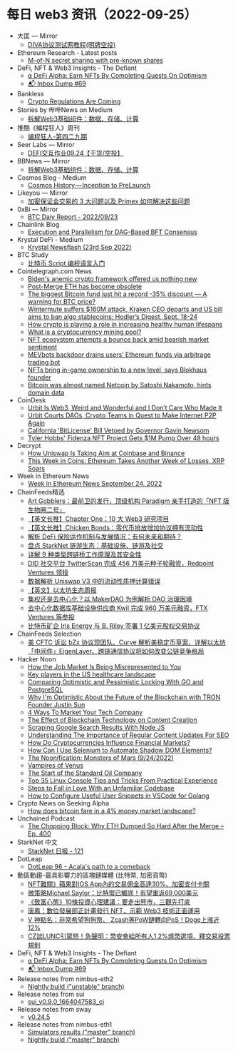 # 每日 web3 资讯（2022-09-25）

- 大匡 — Mirror
  - [DIVA协议测试网教程(明牌空投)](https://mirror.xyz/0xD449B78c59dFf379b0A27Af50e81f00875b03381/vf4K8I5tLfMLZpzYAkgxxrMPg35lRAEeJgl9Pqfehd4)
- Ethereum Research - Latest posts
  - [M-of-N secret sharing with pre-known shares](https://ethresear.ch/t/m-of-n-secret-sharing-with-pre-known-shares/10074/10)
- DeFi, NFT & Web3 Insights - The Defiant
  - [⍺ DeFi Alpha: Earn NFTs By Completing Quests On Optimism](https://newsletter.thedefiant.io/p/defi-alpha-earn-nfts-by-completing)
  - [📬 Inbox Dump #69](https://newsletter.thedefiant.io/p/inbox-dump-69)
- Bankless
  - [Crypto Regulations Are Coming](https://newsletter.banklesshq.com/p/crypto-regulations-are-coming)
- Stories by 哔哔News on Medium
  - [拆解Web3基础组件：数据、存储、计算](https://medium.com/@bitalkforu/%E6%8B%86%E8%A7%A3web3%E5%9F%BA%E7%A1%80%E7%BB%84%E4%BB%B6-%E6%95%B0%E6%8D%AE-%E5%AD%98%E5%82%A8-%E8%AE%A1%E7%AE%97-151228aaf4a7?source=rss-d81aafc2c47b------2)
- 推酷《编程狂人》周刊
  - [编程狂人-第四二九期](https://www.tuicool.com/mags/632edd3fd1b3a770c85ebfe6)
- Seer Labs — Mirror
  - [DEFI交互作业09.24【干货/空投】](https://mirror.xyz/seerlabs.eth/IKAk0Xos-2DDQiryNNrcYUwAnAWegJCXc8gj_arPTT4)
- BBNews — Mirror
  - [拆解Web3基础组件：数据、存储、计算](https://mirror.xyz/0x21955b6635b67B19Ee0472b8a4Ac4E1d89521cbe/P4Uaj6E_Io2SqjRBl21fClrJhLwk2JoM1PbQnTB8Zh0)
- Cosmos Blog - Medium
  - [Cosmos History — Inception to PreLaunch](https://blog.cosmos.network/cosmos-history-inception-to-prelaunch-b05bcb6a4b2b?source=rss----6c5d35b77e13---4)
- Likeyou — Mirror
  - [加密保证金交易的 3 大问题以及 Primex 如何解决这些问题](https://mirror.xyz/0x4C826F7bb59864659505eb9E40bA206A18bbf7DF/LwqE92HDMNfcv5v3EtMPHeEyWtnSPjv2mf5WgUZV-Fg)
- 0xBi — Mirror
  - [BTC Daiy Report - 2022/09/23](https://mirror.xyz/0xbi.eth/acP5Pao40o99k8YUr-okJL1KqMhwdqRXWEajBqaDjcQ)
- Chainlink Blog
  - [Execution and Parallelism for DAG-Based BFT Consensus](https://blog.chain.link/execution-and-parallelism-for-dag-based-bft-consensus/)
- Krystal DeFi - Medium
  - [Krystal Newsflash (23rd Sep 2022)](https://blog.krystal.app/krystal-newsflash-23rd-sep-2022-5f0c4d1fc3ec?source=rss----c50893e2a0ed---4)
- BTC Study
  - [比特币 Script 编程语言入门](https://www.btcstudy.org/2022/09/24/script-a-mini-programming-language-by-Greg-Walker/)
- Cointelegraph.com News
  - [Biden's anemic crypto framework offered us nothing new](https://cointelegraph.com/news/biden-s-anemic-crypto-framework-isn-t-what-we-need)
  - [Post-Merge ETH has become obsolete](https://cointelegraph.com/news/why-post-merge-ethereum-has-become-obsolete)
  - [The biggest Bitcoin fund just hit a record -35% discount — A warning for BTC price?](https://cointelegraph.com/news/the-biggest-bitcoin-fund-just-hit-a-record-35-discount-a-warning-for-btc-price)
  - [Wintermute suffers $160M attack, Kraken CEO departs and US bill aims to ban algo stablecoins: Hodler’s Digest, Sept. 18-24](https://cointelegraph.com/magazine/2022/09/24/wintermute-suffers-160m-attack-kraken-ceo-departs-and-us-bill-aims-to-ban-algo-stablecoins-hodlers-digest-sept-18-24)
  - [How crypto is playing a role in increasing healthy human lifespans](https://cointelegraph.com/news/how-crypto-is-playing-a-role-in-increasing-healthy-human-lifespans)
  - [What is a cryptocurrency mining pool?](https://cointelegraph.com/news/what-is-a-cryptocurrency-mining-pool)
  - [NFT ecosystem attempts a bounce back amid bearish market sentiment](https://cointelegraph.com/news/nft-ecosystem-attempts-a-bounce-back-amid-bearish-market-sentiment)
  - [MEVbots backdoor drains users’ Ethereum funds via arbitrage trading bot](https://cointelegraph.com/news/mevbots-backdoor-drains-users-ethereum-funds-via-arbitrage-trading-bot)
  - [NFTs bring in-game ownership to a new level, says Blokhaus founder](https://cointelegraph.com/news/nfts-bring-in-game-ownership-to-a-new-level-says-blokhaus-founder)
  - [Bitcoin was almost named Netcoin by Satoshi Nakamoto, hints domain data](https://cointelegraph.com/news/bitcoin-was-almost-named-netcoin-by-satoshi-nakamoto-hints-domain-data)
- CoinDesk
  - [Urbit Is Web3, Weird and Wonderful and I Don’t Care Who Made It](https://www.coindesk.com/layer2/2022/09/24/urbit-is-web3-weird-and-wonderful-and-i-dont-care-who-made-it/?utm_medium=referral&utm_source=rss&utm_campaign=headlines)
  - [Urbit Courts DAOs, Crypto Teams in Quest to Make Internet P2P Again](https://www.coindesk.com/layer2/2022/09/24/urbit-courts-daos-crypto-teams-in-push-to-make-internet-p2p-again/?utm_medium=referral&utm_source=rss&utm_campaign=headlines)
  - [California 'BitLicense' Bill Vetoed by Governor Gavin Newsom](https://www.coindesk.com/policy/2022/09/24/california-bitlicense-bill-vetoed-by-governor-gavin-newsom/?utm_medium=referral&utm_source=rss&utm_campaign=headlines)
  - [Tyler Hobbs' Fidenza NFT Project Gets $1M Pump Over 48 hours](https://www.coindesk.com/business/2022/09/24/tyler-hobbs-fidenza-nft-project-gets-1m-pump-over-48-hours/?utm_medium=referral&utm_source=rss&utm_campaign=headlines)
- Decrypt
  - [How Uniswap Is Taking Aim at Coinbase and Binance](https://decrypt.co/110432/how-uniswap-is-taking-aim-at-coinbase-and-binance)
  - [This Week in Coins: Ethereum Takes Another Week of Losses, XRP Soars](https://decrypt.co/110431/this-week-in-coins-ethereum-takes-another-week-of-losses-xrp-soars)
- Week in Ethereum News
  - [Week in Ethereum News  September 24, 2022](https://weekinethereumnews.com/week-in-ethereum-news-september-24-2022/)
- ChainFeeds精选
  - [Art Gobblers：最前卫的发行，顶级机构 Paradigm 亲手打造的「NFT 版生物圈二号」](https://www.theblockbeats.info/news/31932)
  - [【英文长推】Chapter One：10 大 Web3 研究项目](https://twitter.com/yb_effect/status/1573365195153428482)
  - [【英文长推】Chicken Bonds：零代币排放增加协议拥有流动性](https://twitter.com/TheDeFinvestor/status/1573370057513574403)
  - [解析 DeFi 保险运作机制与发展情况：有何未来和期待？](https://mp.weixin.qq.com/s/JDVC8yIkDA2ReaaVGysoMQ)
  - [盘点 StarkNet 链游生态：基础设施、链游及社交](https://mp.weixin.qq.com/s/bzHMXrtTLsvciiUEEMoqzQ)
  - [详解 9 种类型跨链桥工作原理及其安全性](https://mp.weixin.qq.com/s/3o5aNzWTiPmbL9oLDKTaHA)
  - [DID 社交平台 TwitterScan 完成 456 万美元种子轮融资，Redpoint Ventures 领投](https://www.globenewswire.com/news-release/2022/09/24/2522103/0/en/DID-Social-Platform-TwitterScan-raised-4-56-Mn-Seed-Round-Led-by-Redpoint-Ventures.html)
  - [数据解析 Uniswap V3 中的流动性质押计算错误](https://mp.weixin.qq.com/s/J0nvu3praABFRPn756zT6w)
  - [【英文】以太坊生态周报](https://weekinethereumnews.com/week-in-ethereum-news-september-24-2022/)
  - [集权还是去中心化？以 MakerDAO 为例解析 DAO 治理困境](https://mirror.xyz/0x70562F91075eea0f87728733b4bbe00F7e779788/EbPqsQU3mxs1YL7YQW38TjLNrVTtM3Nup5D3AUJZGjI)
  - [去中心化数据库基础设施供应商 Kwil 完成 960 万美元融资，FTX Ventures 等参投](https://www.coindesk.com/business/2022/09/23/ftx-ventures-dcg-back-96m-funding-for-decentralized-database-solution-kwil/)
  - [比特币矿企 Iris Energy 与 B. Riley 签署 1 亿美元股权交易协议](https://www.coindesk.com/business/2022/09/23/bitcoin-miner-iris-energy-signs-100m-equity-deal-with-b-riley/)
- ChainFeeds Selection
  - [美 CFTC 诉讼 bZx 协议现团队、Curve 解析美稳定币草案、详解以太坊「中间件」EigenLayer、跨链通信协议将如何改变公链竞争格局](https://chainfeeds.substack.com/p/cftc-bzx-curve-eigenlayer)
- Hacker Noon
  - [How the Job Market Is Being Misrepresented to You](https://hackernoon.com/how-the-job-market-is-being-misrepresented-to-you?source=rss)
  - [Key players in the US healthcare landscape](https://hackernoon.com/key-players-in-the-us-healthcare-landscape?source=rss)
  - [Comparing Optimistic and Pessimistic Locking With GO and PostgreSQL](https://hackernoon.com/comparing-optimistic-and-pessimistic-locking-with-go-and-postgresql?source=rss)
  - [Why I'm Optimistic About the Future of the Blockchain with TRON Founder Justin Sun](https://hackernoon.com/why-im-optimistic-about-the-future-of-the-blockchain-with-tron-founder-justin-sun?source=rss)
  - [4 Ways To Market Your Tech Company](https://hackernoon.com/4-ways-to-market-your-tech-company?source=rss)
  - [The Effect of Blockchain Technology on Content Creation](https://hackernoon.com/the-effect-of-blockchain-technology-on-content-creation?source=rss)
  - [Scraping Google Search Results With Node JS](https://hackernoon.com/scraping-google-search-results-with-node-js?source=rss)
  - [Understanding The Importance of Regular Content Updates For SEO](https://hackernoon.com/understanding-the-importance-of-regular-content-updates-for-seo?source=rss)
  - [How Do Cryptocurrencies Influence Financial Markets?](https://hackernoon.com/how-do-cryptocurrencies-influence-financial-markets?source=rss)
  - [How Can I Use Selenium to Automate Shadow DOM Elements?](https://hackernoon.com/how-can-i-use-selenium-to-automate-shadow-dom-elements?source=rss)
  - [The Noonification: Monsters of Mars (9/24/2022)](https://hackernoon.com/9-24-2022-noonification?source=rss)
  - [Vampires of Venus](https://hackernoon.com/vampires-of-venus?source=rss)
  - [The Start of the Standard Oil Company](https://hackernoon.com/the-start-of-the-standard-oil-company?source=rss)
  - [Top 35 Linux Console Tips and Tricks From Practical Experience](https://hackernoon.com/top-35-linux-console-tips-and-tricks-from-practical-experience?source=rss)
  - [Steps to Fall in Love With an Unfamiliar Codebase](https://hackernoon.com/steps-to-fall-in-love-with-an-unfamiliar-codebase?source=rss)
  - [How to Configure Useful User Snippets in VSCode for Golang](https://hackernoon.com/how-to-configure-useful-user-snippets-in-vscode-for-golang?source=rss)
- Crypto News on Seeking Alpha
  - [How does bitcoin fare in a 4% money market landscape?](https://seekingalpha.com/news/3885395-how-does-bitcoin-fare-in-a-4-money-market-landscape?utm_source=feed_news_crypto&utm_medium=referral)
- Unchained Podcast
  - [The Chopping Block: Why ETH Dumped So Hard After the Merge – Ep. 400](https://unchainedpodcast.com/the-chopping-block-why-eth-dumped-so-hard-after-the-merge-ep-400/)
- StarkNet 中文
  - [StarkNet 日报 - 121](https://starknetzh.substack.com/p/starknet-121)
- DotLeap
  - [DotLeap 96 - Acala's path to a comeback](https://newsletter.dotleap.com/p/dotleap-96-acalas-path-to-a-comeback)
- 動區動趨-最具影響力的區塊鏈媒體 (比特幣, 加密貨幣)
  - [NFT難關》蘋果對IOS App內的交易佣金高達30%、加密支付卡關](https://www.blocktempo.com/apple-app-store-policies-squeeze-nft-startups/)
  - [微策略Michael Saylor：比特幣已觸底！有望重返69,000美元](https://www.blocktempo.com/microstrategys-michael-saylor-bitcoin-will-return-to-65000-within-four-years/)
  - [《致富心態》10條投資心理建議：要走出熊市，三觀先打底](https://www.blocktempo.com/10-psych-hacks-for-investing-go-through-bear-market/)
  - [唐鳳：數位發展部正計畫發行 NFT，示範 Web3 技術正面運用](https://www.blocktempo.com/ministry-of-digital-from-taiwan-affairs-plans-nft/)
  - [V 神點名：非常希望狗狗幣、 Zcash等PoW鏈轉向PoS！Doge上漲近12%](https://www.blocktempo.com/vitalik-buterin-very-hopeful-dogecoin-and-zcash-move-to-proof-of-stake/)
  - [CZ談LUNC引眾怒！急聲明：幣安會給所有人1.2%燒幣選項、釋交易投票規則](https://www.blocktempo.com/binance-cz-implement-a-feature-to-let-users-opt-in-for-a-1-2-trading-fee-themselves-for-burn/)
- DeFi, NFT & Web3 Insights - The Defiant
  - [⍺ DeFi Alpha: Earn NFTs By Completing Quests On Optimism](https://newsletter.thedefiant.io/p/defi-alpha-earn-nfts-by-completing)
  - [📬 Inbox Dump #69](https://newsletter.thedefiant.io/p/inbox-dump-69)
- Release notes from nimbus-eth2
  - [Nightly build ("unstable" branch)](https://github.com/status-im/nimbus-eth2/releases/tag/nightly)
- Release notes from sui
  - [sui_v0.9.0_1664047583_ci](https://github.com/MystenLabs/sui/releases/tag/sui_v0.9.0_1664047583_ci)
- Release notes from sway
  - [v0.24.5](https://github.com/FuelLabs/sway/releases/tag/v0.24.5)
- Release notes from nimbus-eth1
  - [Simulators results ("master" branch)](https://github.com/status-im/nimbus-eth1/releases/tag/sim-stat)
  - [Nightly build ("master" branch)](https://github.com/status-im/nimbus-eth1/releases/tag/nightly)
